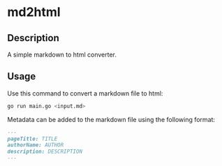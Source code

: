 # md2html

## Description

A simple markdown to html converter.

## Usage

Use this command to convert a markdown file to html:

```bash
go run main.go <input.md>
```

Metadata can be added to the markdown file using the following format:

```markdown
---
pageTitle: TITLE
authorName: AUTHOR
description: DESCRIPTION
---
```
